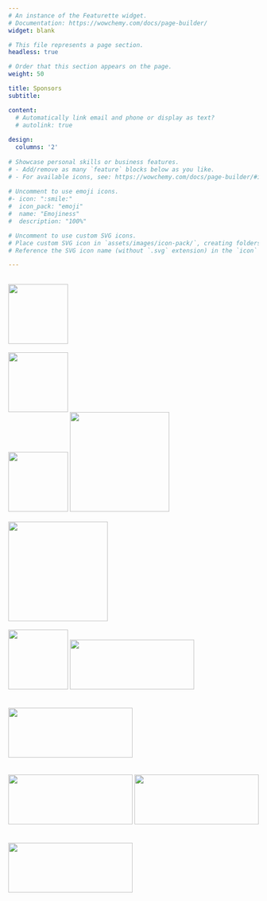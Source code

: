 ```yaml
---
# An instance of the Featurette widget.
# Documentation: https://wowchemy.com/docs/page-builder/
widget: blank

# This file represents a page section.
headless: true

# Order that this section appears on the page.
weight: 50

title: Sponsors
subtitle:

content:
  # Automatically link email and phone or display as text?
  # autolink: true
  
design:
  columns: '2'
  
# Showcase personal skills or business features.
# - Add/remove as many `feature` blocks below as you like.
# - For available icons, see: https://wowchemy.com/docs/page-builder/#icons
  
# Uncomment to use emoji icons.
#- icon: ":smile:"
#  icon_pack: "emoji"
#  name: "Emojiness"
#  description: "100%"  

# Uncomment to use custom SVG icons.
# Place custom SVG icon in `assets/images/icon-pack/`, creating folders if necessary.
# Reference the SVG icon name (without `.svg` extension) in the `icon` field.

---
```


<div class="container">
  <div class="row mb-10 mx-auto">
    <div class="col-sm-4 mx-auto" style="display:inline-block;text-align: center" width="120" height="100">
      <br/>
      <img src="../sponsors/berkeley.png" style="display:inline-block;text-align: center" width="120" height="120">
    </div>
  </div>
</div>

<div class="container">
  <div class="row mb-10 mx-auto">
    <div class="col-sm-4 mx-auto" style="display:inline-block;text-align: center" width="120" height="100">
      <br/>
      <img src="../sponsors/schmidt_futures.jpeg" style="display:inline-block;text-align: center" height="120">
    </div>
  </div>
</div>

<div class="container">
  <div class="row mb-12 mx-auto">
    <div class="col-sm-4 mx-auto" style="display:inline-block;text-align: center" width="120" height="100">
      <br/>
      <br/>
      <img src="../sponsors/pit_logo.webp" style="display:inline-block" width="120" height="120">
    </div>
    <div class="col-sm-4 mx-auto" style="display:inline-block" width="200" height="200">
      <img src="../sponsors/anuites_logo.png" width="200" height="200">
    </div>
    <div class="col-sm-4 mx-auto" style="display:inline-block" width="200" height="200">
      <br/>
      <img src="../sponsors/mexico_gov_logo.png" width="200" height="200">
    </div>
  </div>
</div>

<div class="container">
  <div class="row mb-10 mx-auto">
    <div class="col-sm-4 mx-auto" style="display:inline-block;text-align: center" width="120" height="100">
      <br/>
      <img src="../sponsors/sigai.png" style="display:inline-block;text-align: center" width="120" height="120">
    </div>
    <div class="col-sm-4 mx-auto" style="display:inline-block" width="250" height="100">
      <br/>
      <br/>
      <img src="../sponsors/sigecom.png" width="250" height="100">
    </div>
    <div class="col-sm-4 mx-auto" style="display:inline-block" width="250" height="100">
      <br/>
      <br/>
      <img src="../sponsors/us_mex.png" width="250" height="100">
    </div>
  </div>
</div>
<div class="container">
  <div class="row mb-10 mx-auto">
    <div class="col-sm-4 mx-auto" style="display:inline-block" width="250" height="100">
      <br/>
      <br/>
      <img src="../sponsors/AIJ-cover.png" width="250" height="100">
    </div>
    <div class="col-sm-4 mx-auto" style="display:inline-block" width="250" height="100">
      <br/>
      <br/>
      <img src="../sponsors/boston_uni.png" width="250" height="100">
    </div>
    <div class="col-sm-4 mx-auto" style="display:inline-block" width="250" height="100">
      <br/>
      <br/>
      <img src="../sponsors/hic_wordmark.png" width="250" height="100">
    </div>
  </div>
</div>

<!--<div class="container">
  <div class="row mb-10 mx-auto">
    <div class="col-sm-4 mx-auto" style="display:inline-block">
      <br/>
      <br/>
      <img src="../sponsors/sloan_logo.png" width="400">
    </div>
    <div class="col-sm-4 mx-auto" style="display:inline-block">
      <br/>
      <br/>
      <br/>
      <img src="../sponsors/mcarthur_logo.png" width="400">
    </div>
    <div class="col-sm-4 mx-auto" style="display:inline-block">
      <br/>
      <br/>
      <br/>
      <br/>
      <img src="../sponsors/pit_logo.webp" width="400">
    </div>
  </div>
  <div class="row mb-10 mx-auto">
    <div class="col-sm-4" style="display:inline-block" width="250" height="100">
      <br/>
      <img src="../sponsors/acm_logo.png" width="250" height="100">
    </div>
    <div class="col-sm-4 mx-auto" style="display:inline-block;text-align: center" width="120" height="100">
      <br/>
      <img src="../sponsors/sigai.png" style="display:inline-block;text-align: center" width="120" height="120">
    </div>
    <div class="col-sm-4 mx-auto" style="display:inline-block" width="250" height="100">
      <br/>
      <br/>
      <img src="../sponsors/sigecom.png" width="250" height="100">
    </div>
  </div>
  <div class="row mb-10 mx-auto">
    <div class="col-sm-4" style="display:inline-block;text-align: center" width="100" height="100">
      <br/>
      <img src="../sponsors/gmu_logo.png" style="display:inline-block;text-align: center" width="100" height="100">
    </div>
    <div class="col-sm-4 mx-auto" style="display:inline-block" width="200" height="200">
      <br/>
      <img src="../sponsors/anuites_logo.png" width="200" height="200">
    </div>
    <div class="col-sm-4 mx-auto" style="display:inline-block" width="200" height="200">
      <br/>
      <br/>
      <img src="../sponsors/mexico_gov_logo.png" width="200" height="200">
    </div>
  </div>
</div>-->